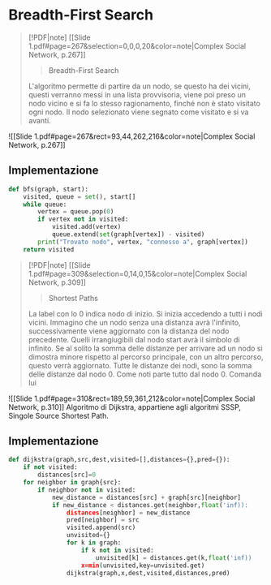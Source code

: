 # Breadth-First Search

> [!PDF|note] [[Slide 1.pdf#page=267&selection=0,0,0,20&color=note|Complex Social Network, p.267]]
> > Breadth-First Search
> 
> L'algoritmo permette di partire da un nodo, se questo ha dei vicini, questi verranno messi in una lista provvisoria, viene poi preso un nodo vicino e si fa lo stesso ragionamento, finché non è stato visitato ogni nodo. Il nodo selezionato viene segnato come visitato e si va avanti.

![[Slide 1.pdf#page=267&rect=93,44,262,216&color=note|Complex Social Network, p.267]]
## Implementazione
```python
def bfs(graph, start):
	visited, queue = set(), start[]
	while queue:
		vertex = queue.pop(0)
		if vertex not in visited:
			visited.add(vertex)
			queue.extend(set(graph[vertex]) - visited)
		print("Trovato nodo", vertex, "connesso a", graph[vertex])
	return visited
```

> [!PDF|note] [[Slide 1.pdf#page=309&selection=0,14,0,15&color=note|Complex Social Network, p.309]]
> > Shortest Paths
> 
> La label con lo 0 indica nodo di inizio. Si inizia accedendo a tutti i nodi vicini. Immagino che un nodo senza una distanza avrà l'infinito, successivamente viene aggiornato con la distanza del nodo precedente. Quelli irrangiugibili dal nodo start avrà il simbolo di infinito. Se al solito la somma delle distanze per arrivare ad un nodo si dimostra minore rispetto al percorso principale, con un altro percorso, questo verrà aggiornato. Tutte le distanze dei nodi, sono la somma delle distanze dal nodo 0. Come noti parte tutto dal nodo 0. Comanda lui
> 

![[Slide 1.pdf#page=310&rect=189,59,361,212&color=note|Complex Social Network, p.310]]
Algoritmo di Dijkstra, appartiene agli algoritmi SSSP, Singole Source Shortest Path.

## Implementazione

```python
def dijkstra(graph,src,dest,visited=[],distances={},pred={}):
	if not visited:
		distances[src]=0
	for neighbor in graph{src}:
		if neighbor not in visited:
			new_distance = distances[src] + graph[src][neighbor]
			if new_distance < distances.get(neighbor,float('inf)):
				distances[neighbor] = new_distance
				pred[neighbor] = src
				visited.append(src)
				unvisited={}
				for k in graph:
					if k not in visited:
						unvisited[k] = distances.get(k,float('inf))
					x=min(unvisited,key=unvisited.get)
				dijkstra(graph,x,dest,visited,distances,pred)
```
